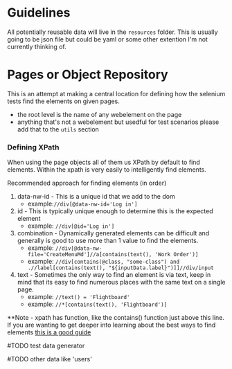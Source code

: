 # Guidelines
All potentially reusable data will live in the `resources` folder.  This is usually going to be json file but could be yaml or some other extention I'm not currently thinking of.  

# Pages or Object Repository

This is an attempt at making a central location for defining how the selenium tests find the elements on given pages.  
* the root level is the name of any webelement on the page
* anything that's not a webelement but usedful for test scenarios please add that to the `utils` section

### Defining XPath
When using the page objects all of them us XPath by default to find elements.  Within the xpath is very easily to intelligently find elements.

Recommended approach for finding elements (in order)
1. data-nw-id - This is a unique id that we add to the dom
    * example:`//div[@data-nw-id='Log in']`
1. id - This is typically unique enough to determine this is the expected element
    * example: `//div[@id='Log in']`
1. combination - Dynamically generated elements can be difficult and generally is good to use more than 1 value to find the elements.  
    * example: `//div[@data-nw-file='CreateMenuMd']//a[contains(text(), 'Work Order')]`
    * example: `//div[contains(@class, "some-class") and .//label[contains(text(), "${inputData.label}")]]//div/input`
1. text - Sometimes the only way to find an element is via text, keep in mind that its easy to find numerous places with the same text on a single page.  
    * example: `//text() = 'Flightboard'`
    * example: `//*[contains(text(), 'Flightboard')]`

**Note - xpath has function, like the contains() function just above this line.  If you are wanting to get deeper into learning about the best ways to find elements [this is a good guide](https://www.guru99.com/using-contains-sbiling-ancestor-to-find-element-in-selenium.html)

#TODO test data generator

#TODO other data like 'users'


